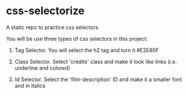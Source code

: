 # css-selectorize
A static repo to practice css selectors.

You will be use three types of css selectors in this project:

1. Tag Selector. You will select the h2 tag and turn it #E2E80F

2. Class Selector. Select 'credits' class and make it look like links 
    (i.e. underline and colored)

3. Id Selector. Select the 'film-description' ID and make it a smaller 
    font and in italics